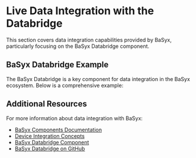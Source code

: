 # Live Data Integration with the Databridge

This section covers data integration capabilities provided by BaSyx, particularly focusing on the BaSyx Databridge component.

## BaSyx Databridge Example

The BaSyx Databridge is a key component for data integration in the BaSyx ecosystem. Below is a comprehensive example:



## Additional Resources

For more information about data integration with BaSyx:

- [BaSyx Components Documentation](../../user_documentation/basyx_components/index.md)
- [Device Integration Concepts](../../user_documentation/concepts%20and%20architecture/device_integration.md)
- [BaSyx Databridge Component](../../user_documentation/basyx_components/databridge/index.md)
- [BaSyx Databridge on GitHub](https://github.com/eclipse-basyx/basyx-databridge)

